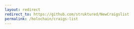```yaml
---
layout: redirect
redirect_to: https://github.com/struktured/NewCraigslist
permalink: /holochain/craigs-list
---
```

